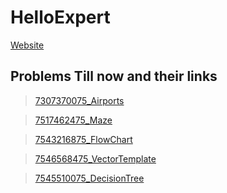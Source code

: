 # HelloExpert

[Website](www.helloexpert.com)

## Problems Till now and their links

> [7307370075_Airports](https://www.helloexperts.com/question-view?q_id=7307370075)

> [7517462475_Maze](https://www.helloexperts.com/question-view?q_id=7517462475)

> [7543216875_FlowChart](https://www.helloexperts.com/question-view?q_id=7543216875)

> [7546568475_VectorTemplate](https://www.helloexperts.com/question-view?q_id=7546568475)

> [7545510075_DecisionTree](https://www.helloexperts.com/question-view?q_id=7545510075)
